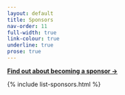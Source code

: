 ```yaml
---
layout: default
title: Sponsors
nav-order: 11
full-width: true
link-colour: true
underline: true
prose: true
---
```


**[Find out about becoming a sponsor &rarr;](/sponsor-summit/)**

{% include list-sponsors.html %}
